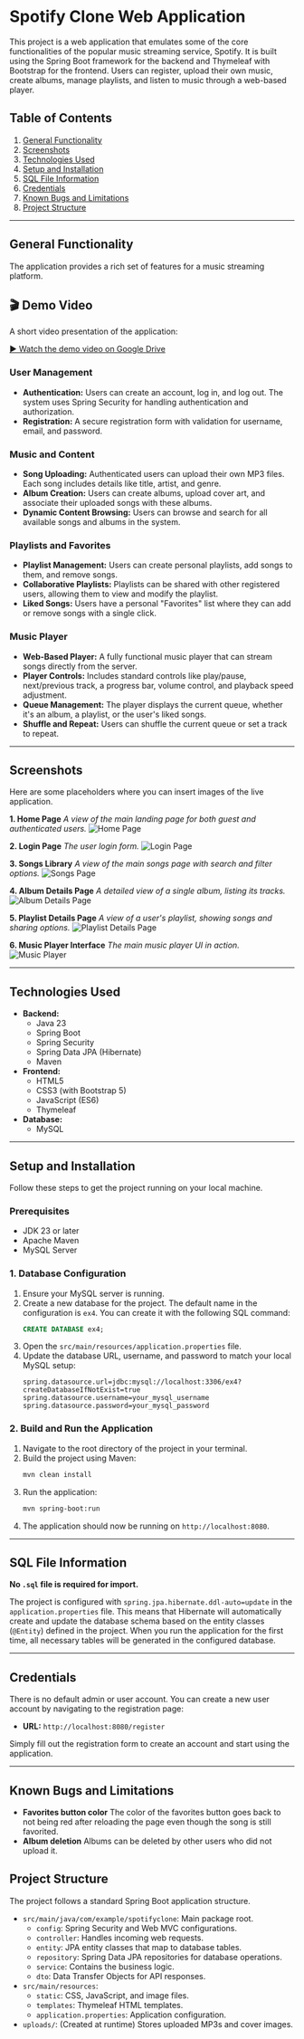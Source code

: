 # Spotify Clone Web Application

This project is a web application that emulates some of the core functionalities of the popular music streaming service, Spotify. It is built using the Spring Boot framework for the backend and Thymeleaf with Bootstrap for the frontend. Users can register, upload their own music, create albums, manage playlists, and listen to music through a web-based player.

## Table of Contents
1.  [General Functionality](#general-functionality)
2.  [Screenshots](#screenshots)
3.  [Technologies Used](#technologies-used)
4.  [Setup and Installation](#setup-and-installation)
5.  [SQL File Information](#sql-file-information)
6.  [Credentials](#credentials)
7.  [Known Bugs and Limitations](#known-bugs-and-limitations)
8.  [Project Structure](#project-structure)

---

## General Functionality

The application provides a rich set of features for a music streaming platform.

## 🎬 Demo Video

A short video presentation of the application:

[▶️ Watch the demo video on Google Drive](https://drive.google.com/file/d/13UwqzLOIpav4RpqyUor9IAa-VL1oQcVU/view?usp=sharing)


### User Management
* **Authentication:** Users can create an account, log in, and log out. The system uses Spring Security for handling authentication and authorization.
* **Registration:** A secure registration form with validation for username, email, and password.

### Music and Content
* **Song Uploading:** Authenticated users can upload their own MP3 files. Each song includes details like title, artist, and genre.
* **Album Creation:** Users can create albums, upload cover art, and associate their uploaded songs with these albums.
* **Dynamic Content Browsing:** Users can browse and search for all available songs and albums in the system.

### Playlists and Favorites
* **Playlist Management:** Users can create personal playlists, add songs to them, and remove songs.
* **Collaborative Playlists:** Playlists can be shared with other registered users, allowing them to view and modify the playlist.
* **Liked Songs:** Users have a personal "Favorites" list where they can add or remove songs with a single click.

### Music Player
* **Web-Based Player:** A fully functional music player that can stream songs directly from the server.
* **Player Controls:** Includes standard controls like play/pause, next/previous track, a progress bar, volume control, and playback speed adjustment.
* **Queue Management:** The player displays the current queue, whether it's an album, a playlist, or the user's liked songs.
* **Shuffle and Repeat:** Users can shuffle the current queue or set a track to repeat.

---

## Screenshots

Here are some placeholders where you can insert images of the live application.

**1. Home Page**
*A view of the main landing page for both guest and authenticated users.*
![Home Page](screenshots/home.png)

**2. Login Page**
*The user login form.*
![Login Page](screenshots/login.png)

**3. Songs Library**
*A view of the main songs page with search and filter options.*
![Songs Page](screenshots/songs.png)

**4. Album Details Page**
*A detailed view of a single album, listing its tracks.*
![Album Details Page](screenshots/album-details.png)

**5. Playlist Details Page**
*A view of a user's playlist, showing songs and sharing options.*
![Playlist Details Page](screenshots/sharing-playlists.png)

**6. Music Player Interface**
*The main music player UI in action.*
![Music Player](screenshots/player.png)

---

## Technologies Used

* **Backend:**
    * Java 23
    * Spring Boot
    * Spring Security
    * Spring Data JPA (Hibernate)
    * Maven
* **Frontend:**
    * HTML5
    * CSS3 (with Bootstrap 5)
    * JavaScript (ES6)
    * Thymeleaf
* **Database:**
    * MySQL

---

## Setup and Installation

Follow these steps to get the project running on your local machine.

### Prerequisites
* JDK 23 or later
* Apache Maven
* MySQL Server

### 1. Database Configuration
1.  Ensure your MySQL server is running.
2.  Create a new database for the project. The default name in the configuration is `ex4`. You can create it with the following SQL command:
    ```sql
    CREATE DATABASE ex4;
    ```
3.  Open the `src/main/resources/application.properties` file.
4.  Update the database URL, username, and password to match your local MySQL setup:
    ```properties
    spring.datasource.url=jdbc:mysql://localhost:3306/ex4?createDatabaseIfNotExist=true
    spring.datasource.username=your_mysql_username
    spring.datasource.password=your_mysql_password
    ```

### 2. Build and Run the Application
1.  Navigate to the root directory of the project in your terminal.
2.  Build the project using Maven:
    ```bash
    mvn clean install
    ```
3.  Run the application:
    ```bash
    mvn spring-boot:run
    ```
4.  The application should now be running on `http://localhost:8080`.

---

## SQL File Information

**No `.sql` file is required for import.**

The project is configured with `spring.jpa.hibernate.ddl-auto=update` in the `application.properties` file. This means that Hibernate will automatically create and update the database schema based on the entity classes (`@Entity`) defined in the project. When you run the application for the first time, all necessary tables will be generated in the configured database.

---

## Credentials

There is no default admin or user account. You can create a new user account by navigating to the registration page:

* **URL:** `http://localhost:8080/register`

Simply fill out the registration form to create an account and start using the application.

---

## Known Bugs and Limitations

* **Favorites button color** The color of the favorites button goes back to not being red after reloading the page even
                            though the song is still favorited.
* **Album deletion** Albums can be deleted by other users who did not upload it.

## Project Structure

The project follows a standard Spring Boot application structure.

* `src/main/java/com/example/spotifyclone`: Main package root.
    * `config`: Spring Security and Web MVC configurations.
    * `controller`: Handles incoming web requests.
    * `entity`: JPA entity classes that map to database tables.
    * `repository`: Spring Data JPA repositories for database operations.
    * `service`: Contains the business logic.
    * `dto`: Data Transfer Objects for API responses.
* `src/main/resources`:
    * `static`: CSS, JavaScript, and image files.
    * `templates`: Thymeleaf HTML templates.
    * `application.properties`: Application configuration.
* `uploads/`: (Created at runtime) Stores uploaded MP3s and cover images.
